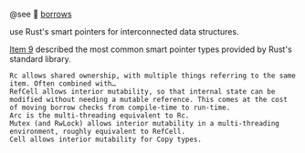 @see 👀 [borrows](https://www.lurklurk.org/effective-rust/borrows.html)

use Rust's smart pointers for interconnected data structures.

[Item 9](https://www.lurklurk.org/effective-rust/references.html) described the most common smart pointer types provided by Rust's standard library.

    Rc allows shared ownership, with multiple things referring to the same item. Often combined with…
    RefCell allows interior mutability, so that internal state can be modified without needing a mutable reference. This comes at the cost of moving borrow checks from compile-time to run-time.
    Arc is the multi-threading equivalent to Rc.
    Mutex (and RwLock) allows interior mutability in a multi-threading environment, roughly equivalent to RefCell.
    Cell allows interior mutability for Copy types.
